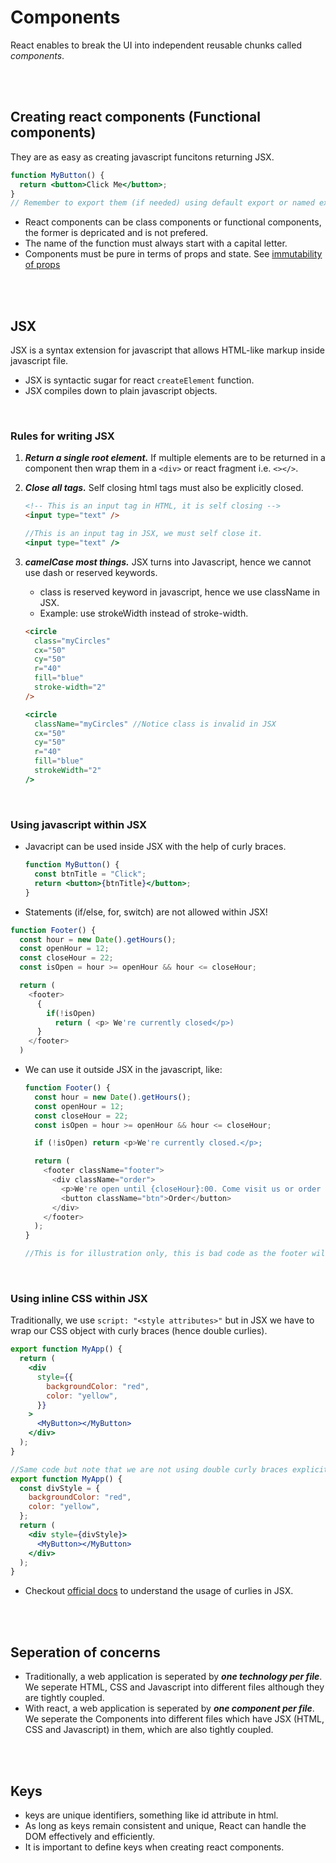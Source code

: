 # Components

React enables to break the UI into independent reusable chunks called _components_.

<br>
<br>

## Creating react components (Functional components)

They are as easy as creating javascript funcitons returning JSX.

```jsx
function MyButton() {
  return <button>Click Me</button>;
}
// Remember to export them (if needed) using default export or named export.
```

- React components can be class components or functional components, the former is depricated and is not prefered.
- The name of the function must always start with a capital letter.
- Components must be pure in terms of props and state. See [immutability of props](./03.props.md#immutability-of-props)

<br>
<br>

## JSX

JSX is a syntax extension for javascript that allows HTML-like markup inside javascript file.

- JSX is syntactic sugar for react `createElement` function.
- JSX compiles down to plain javascript objects.

<br>

### Rules for writing JSX

1. **_Return a single root element._** If multiple elements are to be returned in a component then wrap them in a `<div>` or react fragment i.e. `<></>`.
2. **_Close all tags._** Self closing html tags must also be explicitly closed.

   ```html
   <!-- This is an input tag in HTML, it is self closing -->
   <input type="text" />
   ```

   ```jsx
   //This is an input tag in JSX, we must self close it.
   <input type="text" />
   ```

3. **_camelCase most things._** JSX turns into Javascript, hence we cannot use dash or reserved keywords.

   - class is reserved keyword in javascript, hence we use className in JSX.
   - Example: use strokeWidth instead of stroke-width.

   ```html
   <circle
     class="myCircles"
     cx="50"
     cy="50"
     r="40"
     fill="blue"
     stroke-width="2"
   />
   ```

   ```jsx
   <circle
     className="myCircles" //Notice class is invalid in JSX
     cx="50"
     cy="50"
     r="40"
     fill="blue"
     strokeWidth="2"
   />
   ```

<br>

### Using javascript within JSX

- Javacript can be used inside JSX with the help of curly braces.

  ```jsx
  function MyButton() {
    const btnTitle = "Click";
    return <button>{btnTitle}</button>;
  }
  ```

- Statements (if/else, for, switch) are not allowed within JSX!

```js
function Footer() {
  const hour = new Date().getHours();
  const openHour = 12;
  const closeHour = 22;
  const isOpen = hour >= openHour && hour <= closeHour;

  return (
    <footer>
      {
        if(!isOpen)
          return ( <p> We're currently closed</p>)
      }
    </footer>
  )
```

- We can use it outside JSX in the javascript, like:

  ```js
  function Footer() {
    const hour = new Date().getHours();
    const openHour = 12;
    const closeHour = 22;
    const isOpen = hour >= openHour && hour <= closeHour;

    if (!isOpen) return <p>We're currently closed.</p>;

    return (
      <footer className="footer">
        <div className="order">
          <p>We're open until {closeHour}:00. Come visit us or order online.</p>
          <button className="btn">Order</button>
        </div>
      </footer>
    );
  }

  //This is for illustration only, this is bad code as the footer will not be generated in the early return!
  ```

<br>

### Using inline CSS within JSX

Traditionally, we use `script: "<style attributes>"` but in JSX we have to wrap our CSS object with curly braces (hence double curlies).

```jsx
export function MyApp() {
  return (
    <div
      style={{
        backgroundColor: "red",
        color: "yellow",
      }}
    >
      <MyButton></MyButton>
    </div>
  );
}
```

```jsx
//Same code but note that we are not using double curly braces explicitely
export function MyApp() {
  const divStyle = {
    backgroundColor: "red",
    color: "yellow",
  };
  return (
    <div style={divStyle}>
      <MyButton></MyButton>
    </div>
  );
}
```

- Checkout [official docs](https://react.dev/learn/javascript-in-jsx-with-curly-braces#using-curly-braces-a-window-into-the-javascript-world) to understand the usage of curlies in JSX.

<br>
<br>

## Seperation of concerns

- Traditionally, a web application is seperated by **_one technology per file_**. We seperate HTML, CSS and Javascript into different files although they are tightly coupled.
- With react, a web application is seperated by **_one component per file_**. We seperate the Components into different files which have JSX (HTML, CSS and Javascript) in them, which are also tightly coupled.

<br>
<br>

## Keys

- keys are unique identifiers, something like id attribute in html.
- As long as keys remain consistent and unique, React can handle the DOM effectively and efficiently.
- It is important to define keys when creating react components.

<br>
<br>
